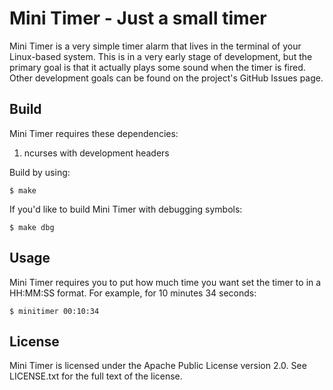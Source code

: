 # Mini Timer - Just a small timer

Mini Timer is a very simple timer alarm that lives in the terminal of your Linux-based system. This is in a very early stage of development, but the primary goal is that it actually plays some sound when the timer is fired. Other development goals can be found on the project's GitHub Issues page.

## Build
Mini Timer requires these dependencies:

1. ncurses with development headers

Build by using:

```
$ make
```

If you'd like to build Mini Timer with debugging symbols:

```
$ make dbg
```

## Usage
Mini Timer requires you to put how much time you want set the timer to in a HH:MM:SS format. For example, for 10 minutes 34 seconds:

```
$ minitimer 00:10:34
```

## License
Mini Timer is licensed under the Apache Public License version 2.0. See LICENSE.txt for the full text of the license.

